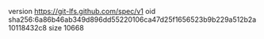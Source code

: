 version https://git-lfs.github.com/spec/v1
oid sha256:6a86b46ab349d896dd55220106ca47d25f1656523b9b229a512b2a10118432c8
size 10668
